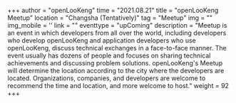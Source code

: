 +++ 
author = "openLooKeng"
time = "2021.08.21" 
title = "openLooKeng Meetup" 
location = "Changsha (Tentatively)" 
tag = "Meetup"
img = "" 
img_mobile = ''
link = ""
eventtype = "upComing"
description = "Meetup is an event in which developers from all over the world, including developers who develop openLooKeng and application developers who use openLooKeng, discuss technical exchanges in a face-to-face manner. The event usually has dozens of people and focuses on sharing technical achievements and discussing problem solutions. openLooKeng's Meetup will determine the location according to the city where the developers are located. Organizations, companies, and developers are welcome to recommend the time and location, and more welcome to host."
weight = 92
+++
